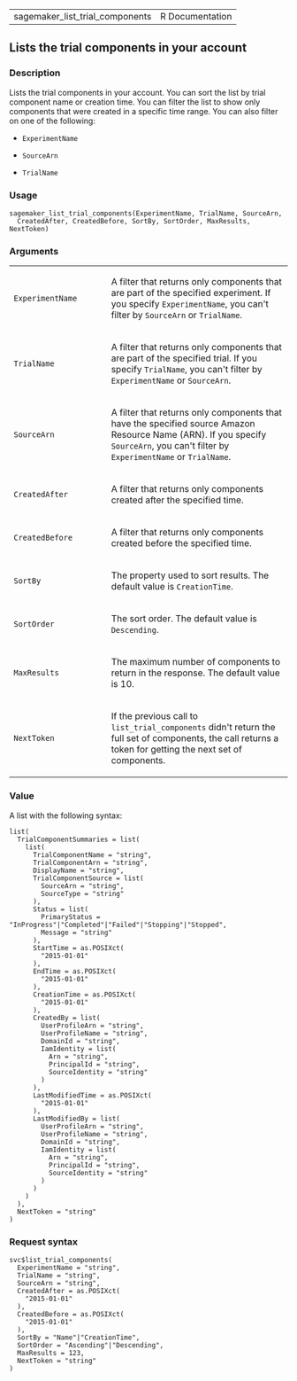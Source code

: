 <table style="width: 100%;">
<tbody>
<tr class="odd">
<td>sagemaker_list_trial_components</td>
<td style="text-align: right;">R Documentation</td>
</tr>
</tbody>
</table>

## Lists the trial components in your account

### Description

Lists the trial components in your account. You can sort the list by
trial component name or creation time. You can filter the list to show
only components that were created in a specific time range. You can also
filter on one of the following:

-   `ExperimentName`

-   `SourceArn`

-   `TrialName`

### Usage

    sagemaker_list_trial_components(ExperimentName, TrialName, SourceArn,
      CreatedAfter, CreatedBefore, SortBy, SortOrder, MaxResults, NextToken)

### Arguments

<table>
<colgroup>
<col style="width: 35%" />
<col style="width: 65%" />
</colgroup>
<tbody>
<tr class="odd">
<td><code
id="sagemaker_list_trial_components_:_ExperimentName">ExperimentName</code></td>
<td><p>A filter that returns only components that are part of the
specified experiment. If you specify <code>ExperimentName</code>, you
can't filter by <code>SourceArn</code> or
<code>TrialName</code>.</p></td>
</tr>
<tr class="even">
<td><code
id="sagemaker_list_trial_components_:_TrialName">TrialName</code></td>
<td><p>A filter that returns only components that are part of the
specified trial. If you specify <code>TrialName</code>, you can't filter
by <code>ExperimentName</code> or <code>SourceArn</code>.</p></td>
</tr>
<tr class="odd">
<td><code
id="sagemaker_list_trial_components_:_SourceArn">SourceArn</code></td>
<td><p>A filter that returns only components that have the specified
source Amazon Resource Name (ARN). If you specify
<code>SourceArn</code>, you can't filter by <code>ExperimentName</code>
or <code>TrialName</code>.</p></td>
</tr>
<tr class="even">
<td><code
id="sagemaker_list_trial_components_:_CreatedAfter">CreatedAfter</code></td>
<td><p>A filter that returns only components created after the specified
time.</p></td>
</tr>
<tr class="odd">
<td><code
id="sagemaker_list_trial_components_:_CreatedBefore">CreatedBefore</code></td>
<td><p>A filter that returns only components created before the
specified time.</p></td>
</tr>
<tr class="even">
<td><code
id="sagemaker_list_trial_components_:_SortBy">SortBy</code></td>
<td><p>The property used to sort results. The default value is
<code>CreationTime</code>.</p></td>
</tr>
<tr class="odd">
<td><code
id="sagemaker_list_trial_components_:_SortOrder">SortOrder</code></td>
<td><p>The sort order. The default value is
<code>Descending</code>.</p></td>
</tr>
<tr class="even">
<td><code
id="sagemaker_list_trial_components_:_MaxResults">MaxResults</code></td>
<td><p>The maximum number of components to return in the response. The
default value is 10.</p></td>
</tr>
<tr class="odd">
<td><code
id="sagemaker_list_trial_components_:_NextToken">NextToken</code></td>
<td><p>If the previous call to <code>list_trial_components</code> didn't
return the full set of components, the call returns a token for getting
the next set of components.</p></td>
</tr>
</tbody>
</table>

### Value

A list with the following syntax:

    list(
      TrialComponentSummaries = list(
        list(
          TrialComponentName = "string",
          TrialComponentArn = "string",
          DisplayName = "string",
          TrialComponentSource = list(
            SourceArn = "string",
            SourceType = "string"
          ),
          Status = list(
            PrimaryStatus = "InProgress"|"Completed"|"Failed"|"Stopping"|"Stopped",
            Message = "string"
          ),
          StartTime = as.POSIXct(
            "2015-01-01"
          ),
          EndTime = as.POSIXct(
            "2015-01-01"
          ),
          CreationTime = as.POSIXct(
            "2015-01-01"
          ),
          CreatedBy = list(
            UserProfileArn = "string",
            UserProfileName = "string",
            DomainId = "string",
            IamIdentity = list(
              Arn = "string",
              PrincipalId = "string",
              SourceIdentity = "string"
            )
          ),
          LastModifiedTime = as.POSIXct(
            "2015-01-01"
          ),
          LastModifiedBy = list(
            UserProfileArn = "string",
            UserProfileName = "string",
            DomainId = "string",
            IamIdentity = list(
              Arn = "string",
              PrincipalId = "string",
              SourceIdentity = "string"
            )
          )
        )
      ),
      NextToken = "string"
    )

### Request syntax

    svc$list_trial_components(
      ExperimentName = "string",
      TrialName = "string",
      SourceArn = "string",
      CreatedAfter = as.POSIXct(
        "2015-01-01"
      ),
      CreatedBefore = as.POSIXct(
        "2015-01-01"
      ),
      SortBy = "Name"|"CreationTime",
      SortOrder = "Ascending"|"Descending",
      MaxResults = 123,
      NextToken = "string"
    )
